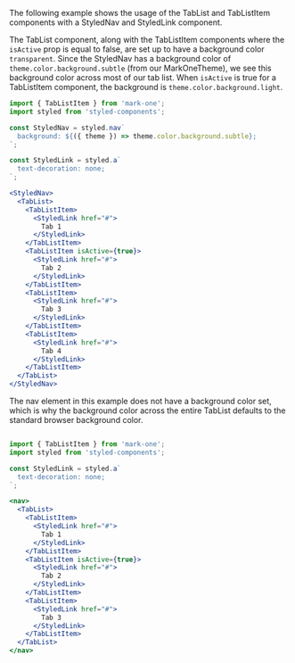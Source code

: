 The following example shows the usage of the TabList and TabListItem components with a StyledNav and StyledLink component.

The TabList component, along with the TabListItem components where the `isActive` prop is equal to false, are set up to have a background color `transparent`. Since the StyledNav has a background color of `theme.color.background.subtle` (from our MarkOneTheme), we see this background color across most of our tab list. When `isActive` is true for a TabListItem component, the background is `theme.color.background.light`.

```jsx
import { TabListItem } from 'mark-one';
import styled from 'styled-components';

const StyledNav = styled.nav`
  background: ${({ theme }) => theme.color.background.subtle};
`;

const StyledLink = styled.a`
  text-decoration: none;
`;

<StyledNav>
  <TabList>
    <TabListItem>
      <StyledLink href="#">
        Tab 1
      </StyledLink>
    </TabListItem>
    <TabListItem isActive={true}>
      <StyledLink href="#">
        Tab 2
      </StyledLink>
    </TabListItem>
    <TabListItem>
      <StyledLink href="#">
        Tab 3
      </StyledLink>
    </TabListItem>
    <TabListItem>
      <StyledLink href="#">
        Tab 4
      </StyledLink>
    </TabListItem>
  </TabList>
</StyledNav>
```

The nav element in this example does not have a background color set, which is why the background color across the entire TabList defaults to the standard browser background color.

```jsx

import { TabListItem } from 'mark-one';
import styled from 'styled-components';

const StyledLink = styled.a`
  text-decoration: none;
`;

<nav>
  <TabList>
    <TabListItem>
      <StyledLink href="#">
        Tab 1
      </StyledLink>
    </TabListItem>
    <TabListItem isActive={true}>
      <StyledLink href="#">
        Tab 2
      </StyledLink>
    </TabListItem>
    <TabListItem>
      <StyledLink href="#">
        Tab 3
      </StyledLink>
    </TabListItem>
  </TabList>
</nav>
```
